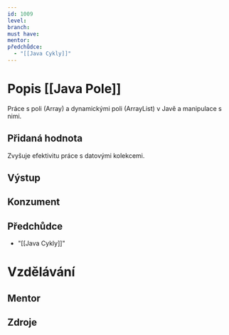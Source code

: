 ```yaml
---
id: 1009
level: 
branch: 
must have: 
mentor: 
předchůdce: 
  - "[[Java Cykly]]"
---
```



# Popis [[Java Pole]]
Práce s poli (Array) a dynamickými poli (ArrayList) v Javě a manipulace s nimi.

## Přidaná hodnota
Zvyšuje efektivitu práce s datovými kolekcemi.

## Výstup


## Konzument


## Předchůdce

  - "[[Java Cykly]]"

# Vzdělávání


## Mentor


## Zdroje